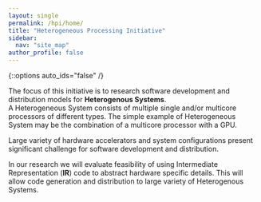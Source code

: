```yaml
---
layout: single
permalink: /hpi/home/
title: "Heterogeneous Processing Initiative"
sidebar:
  nav: "site_map"
author_profile: false
---
```


{::options auto_ids="false" /}

The focus of this initiative is to research software development and distribution models for **Heterogenous Systems**.  
A Heterogeneous System consists of multiple single and/or multicore processors of different types. 
The simple example of Heterogeneous System may be the combination of a multicore processor with a GPU.

Large variety of hardware accelerators and system configurations present significant challenge for software development and distribution.

In our research we will evaluate feasibility of using Intermediate Representation (**IR**) code to abstract hardware specific details.
This will allow code generation and distribution to large variety of Heterogenous Systems.
